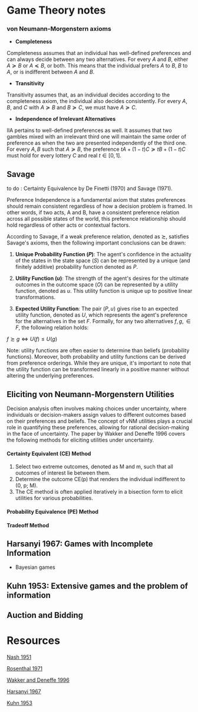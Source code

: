 # Game Theory notes

### von Neumann-Morgenstern axioms
- **Completeness**
  
Completeness assumes that an individual has well-defined preferences and can always decide between any two alternatives. For every $A$ and $B$, either $A\succeq B$ or $A\preceq B$, or both. This means that the individual prefers $A$ to $B$, $B$ to $A$, or is indifferent between $A$ and $B$. 

- **Transitivity**
  
Transitivity assumes that, as an individual decides according to the completeness axiom, the individual also decides consistently. For every $A, B$, and $C$ with $A\succeq B$ and $B\succeq C$, we must have $A\succeq C$.

- **Independence of Irrelevant Alternatives**

IIA pertains to well-defined preferences as well. It assumes that two gambles mixed with an irrelevant third one will maintain the same order of preference as when the two are presented independently of the third one. For every $A, B$ such that $A\succeq B$, the preference $tA+(1-t)C\succeq tB+(1-t)C$ must hold for every lottery $C$ and real $t\in [0,1]$.

## Savage
to do : Certainty Equivalence by De Finetti (1970) and Savage (1971).

Preference Independence is a fundamental axiom that states preferences should remain consistent regardless of how a decision problem is framed. In other words, if two acts, A and B, have a consistent preference relation across all possible states of the world, this preference relationship should hold regardless of other acts or contextual factors.

According to Savage, if a weak preference relation, denoted as $\succsim$, satisfies Savage's axioms, then the following important conclusions can be drawn:

1. **Unique Probability Function $(P)$**: The agent's confidence in the actuality of the states in the state space $(S)$ can be represented by a unique (and finitely additive) probability function denoted as $P$.

2. **Utility Function $(u)$**: The strength of the agent's desires for the ultimate outcomes in the outcome space $(O)$ can be represented by a utility function, denoted as $u$. This utility function is unique up to positive linear transformations.

3. **Expected Utility Function**: The pair $(P, u)$ gives rise to an expected utility function, denoted as $U$, which represents the agent's preference for the alternatives in the set $F$. Formally, for any two alternatives $f, g, \in F$, the following relation holds:

$f \succsim g \Leftrightarrow U(f) \leq U(g)$


Note: utility functions are often easier to determine than beliefs (probability functions). Moreover, both probability and utility functions can be derived from preference orderings. While they are unique, it's important to note that the utility function can be transformed linearly in a positive manner without altering the underlying preferences.

## Eliciting von Neumann-Morgenstern Utilities
Decision analysis often involves making choices under uncertainty, where individuals or decision-makers assign values to different outcomes based on their preferences and beliefs. The concept of vNM utilities plays a crucial role in quantifying these preferences, allowing for rational decision-making in the face of uncertainty.
The paper by Wakker and Deneffe 1996 covers the following methods for eliciting utilities under uncertainty.
#### Certainty Equivalent (CE) Method
1. Select two extreme outcomes, denoted as M and m, such that all outcomes of interest lie between them.
2. Determine the outcome CE(p) that renders the individual indifferent to (0, p; M).
3. The CE method is often applied iteratively in a bisection form to elicit utilities for various probabilities.
#### Probability Equivalence (PE) Method

#### Tradeoff Method


## Harsanyi 1967: Games with Incomplete Information
- Bayesian games
  
## Kuhn 1953: Extensive games and the problem of information

## Auction and Bidding
    
# Resources
[Nash 1951](https://www.jstor.org/stable/1969529?origin=crossref)

[Rosenthal 1971](http://dx.doi.org/10.1007/BF01737559)

[Wakker and Deneffe 1996](https://repub.eur.nl/pub/23096/Eliciting_1996.pdf)

[Harsanyi 1967](http://dx.doi.org/10.1287/mnsc.1040.0270)

[Kuhn 1953](https://books.google.nl/books?id=HyTpw6H5syUC&lpg=PA46&dq=extensive%20games%20and%20the%20problem%20of%20information&hl=nl&pg=PA46#v=onepage&q=extensive%20games%20and%20the%20problem%20of%20information&f=false)
